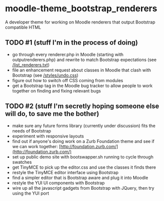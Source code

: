 moodle-theme_bootstrap_renderers
================================

A developer theme for working on Moodle renderers that output Bootstrap compatible HTML

TODO #1 (stuff I'm in the process of doing)
----

* go through every renderer.php in Moodle (starting with outputrenderers.php) and rewrite to match Bootstrap expectations (see [/list_renderers.txt](https://github.com/ds125v/moodle-theme_bootstrap_renderers/blob/master/list_renderers.txt))
* file an enhancement request about classes in Moodle that clash with Bootstrap (see [/styles/undo.css](https://github.com/ds125v/moodle-theme_bootstrap_renderers/blob/master/style/undo.css))
* figure out how to switch off CSS coming from modules
* get a Bootstrap tag in the Moodle bug tracker to allow people to work together on finding and fixing relevant bugs

TODO #2 (stuff I'm secretly hoping someone else will do, to save me the bother)
----------------

* make sure any future forms library (currently under discussion) fits the needs of Bootstrap
* experiment with responsive layouts
* find out if anyone's doing work on a Zurb Foundation theme and see if we can work together: [http://foundation.zurb.com/](http://foundation.zurb.com/)
* set up public demo site with bootswapper.sh running to cycle through swatches
* get TinyMCE to pick up the editor.css and use the classes it finds there
* restyle the TinyMCE editor interface using Bootstrap
* find a simpler editor that is Bootstrap aware and plug it into Moodle 
* restyle the YUI UI components with Bootstrap 
* wire up all the javascript gadgets from Bootstrap with JQuery, then try using the YUI port
